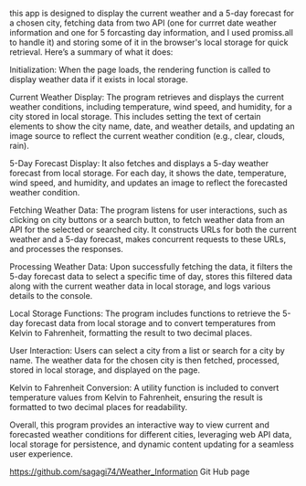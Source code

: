 this app is designed to display the current weather and a 5-day forecast for a chosen city, fetching data from two API (one for currret date weather information and one for 5 forcasting day information, and I used promiss.all to handle it) and storing some of it in the browser's local storage for quick retrieval. Here’s a summary of what it does:

Initialization: When the page loads, the rendering function is called to display weather data if it exists in local storage.

Current Weather Display: The program retrieves and displays the current weather conditions, including temperature, wind speed, and humidity, for a city stored in local storage. This includes setting the text of certain elements to show the city name, date, and weather details, and updating an image source to reflect the current weather condition (e.g., clear, clouds, rain).

5-Day Forecast Display: It also fetches and displays a 5-day weather forecast from local storage. For each day, it shows the date, temperature, wind speed, and humidity, and updates an image to reflect the forecasted weather condition.

Fetching Weather Data: The program listens for user interactions, such as clicking on city buttons or a search button, to fetch weather data from an API for the selected or searched city. It constructs URLs for both the current weather and a 5-day forecast, makes concurrent requests to these URLs, and processes the responses.

Processing Weather Data: Upon successfully fetching the data, it filters the 5-day forecast data to select a specific time of day, stores this filtered data along with the current weather data in local storage, and logs various details to the console.

Local Storage Functions: The program includes functions to retrieve the 5-day forecast data from local storage and to convert temperatures from Kelvin to Fahrenheit, formatting the result to two decimal places.

User Interaction: Users can select a city from a list or search for a city by name. The weather data for the chosen city is then fetched, processed, stored in local storage, and displayed on the page.

Kelvin to Fahrenheit Conversion: A utility function is included to convert temperature values from Kelvin to Fahrenheit, ensuring the result is formatted to two decimal places for readability.

Overall, this program provides an interactive way to view current and forecasted weather conditions for different cities, leveraging web API data, local storage for persistence, and dynamic content updating for a seamless user experience.

https://github.com/sagagi74/Weather_Information Git Hub page
